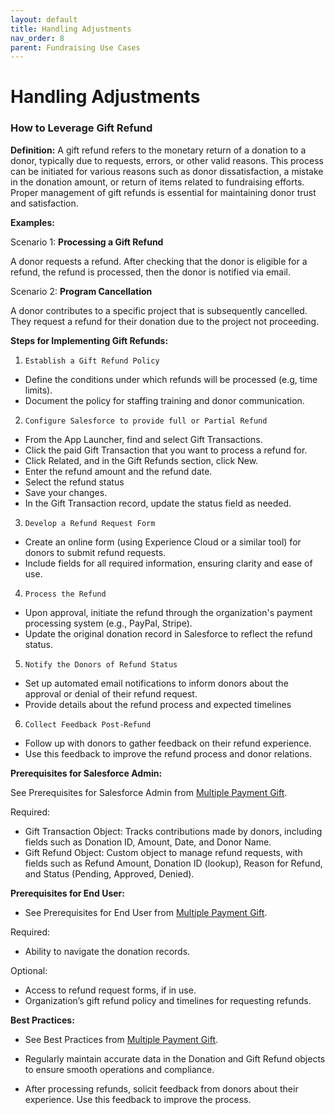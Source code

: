 ```yaml
---
layout: default
title: Handling Adjustments
nav_order: 8
parent: Fundraising Use Cases
---
```


# Handling Adjustments

### How to Leverage Gift Refund

**Definition:**
A gift refund refers to the monetary return of a donation to a donor, typically due to requests, errors, or other valid reasons. This process can be initiated for various reasons such as donor dissatisfaction, a mistake in the donation amount, or return of items related to fundraising efforts. Proper management of gift refunds is essential for maintaining donor trust and satisfaction.

**Examples:** 

Scenario 1: **Processing a Gift Refund**

A donor requests a refund. After checking that the donor is eligible for a refund, the refund is processed, then the donor is notified via email.

Scenario 2: **Program Cancellation**

A donor contributes to a specific project that is subsequently cancelled. They request a refund for their donation due to the project not proceeding.

**Steps for Implementing Gift Refunds:**

1.     Establish a Gift Refund Policy
* Define the conditions under which refunds will be processed (e.g, time limits).
* Document the policy for staffing training and donor communication.
2.     Configure Salesforce to provide full or Partial Refund
* From the App Launcher, find and select Gift Transactions.
* Click the paid Gift Transaction that you want to process a refund for.
* Click Related, and in the Gift Refunds section, click New.
* Enter the refund amount and the refund date.
* Select the refund status
* Save your changes.
* In the Gift Transaction record, update the status field as needed.
3.     Develop a Refund Request Form
* Create an online form (using Experience Cloud or a similar tool) for donors to submit refund requests.
* Include fields for all required information, ensuring clarity and ease of use.
4.     Process the Refund
* Upon approval, initiate the refund through the organization's payment processing system (e.g., PayPal, Stripe).
* Update the original donation record in Salesforce to reflect the refund status.
5.     Notify the Donors of Refund Status
* Set up automated email notifications to inform donors about the approval or denial of their refund request.
* Provide details about the refund process and expected timelines
6.     Collect Feedback Post-Refund
* Follow up with donors to gather feedback on their refund experience.
* Use this feedback to improve the refund process and donor relations. 

**Prerequisites for Salesforce Admin:**

See Prerequisites for Salesforce Admin from [Multiple Payment Gift](use-cases-multiple-payment-gift.md).

Required:

* Gift Transaction Object: Tracks contributions made by donors, including fields such as Donation ID, Amount, Date, and Donor Name.
* Gift Refund Object: Custom object to manage refund requests, with fields such as Refund Amount, Donation ID (lookup), Reason for Refund, and Status (Pending, Approved, Denied).


**Prerequisites for End User:**

* See Prerequisites for End User from [Multiple Payment Gift](use-cases-multiple-payment-gift.md).

Required:
* Ability to navigate the donation records.

Optional:
*  Access to refund request forms, if in use.
*  Organization’s gift refund policy and timelines for requesting refunds. 

**Best Practices:**

* See Best Practices from [Multiple Payment Gift](use-cases-multiple-payment-gift.md).

* Regularly maintain accurate data in the Donation and Gift Refund objects to ensure smooth operations and compliance.
* After processing refunds, solicit feedback from donors about their experience. Use this feedback to improve the process.
